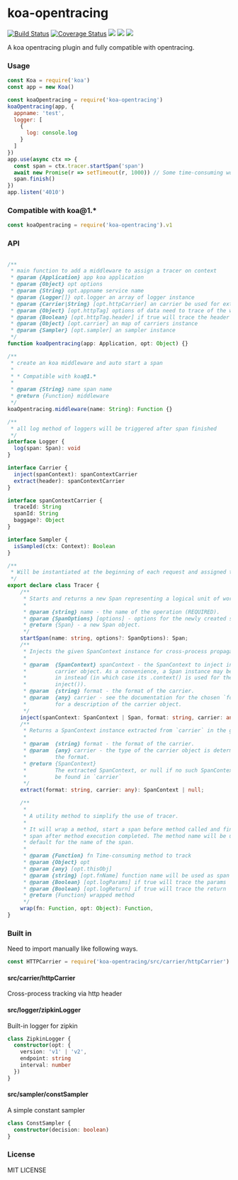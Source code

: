 koa-opentracing
======

[![Build Status](https://travis-ci.org/teambition/koa-opentracing.svg?branch=master)](https://travis-ci.org/teambition/koa-opentracing)
[![Coverage Status](https://coveralls.io/repos/github/teambition/koa-opentracing/badge.svg?branch=master)](https://coveralls.io/github/teambition/koa-opentracing?branch=master)
![](https://img.shields.io/npm/v/koa-opentracing.svg)
![](https://img.shields.io/node/v/koa-opentracing.svg)
![](https://img.shields.io/npm/l/koa-opentracing.svg)

A koa opentracing plugin and fully compatible with opentracing.

### Usage

```js
const Koa = require('koa')
const app = new Koa()

const koaOpentracing = require('koa-opentracing')
koaOpentracing(app, {
  appname: 'test',
  logger: [
    {
      log: console.log
    }
  ]
})
app.use(async ctx => {
  const span = ctx.tracer.startSpan('span')
  await new Promise(r => setTimeout(r, 1000)) // Some time-consuming work
  span.finish()
})
app.listen('4010')
```

### Compatible with koa@1.*

```js
const koaOpentracing = require('koa-opentracing').v1
```

### API

```ts

/**
 * main function to add a middleware to assign a tracer on context
 * @param {Application} app koa application
 * @param {Object} opt options
 * @param {String} opt.appname service name
 * @param {Logger[]} opt.logger an array of logger instance
 * @param {Carrier|String} [opt.httpCarrier] an carrier be used for extract span from http header
 * @param {Object} [opt.httpTag] options of data need to trace of the whole http request
 * @param {Boolean} [opt.httpTag.header] if true will trace the header of the request
 * @param {Object} [opt.carrier] an map of carriers instance
 * @param {Sampler} [opt.sampler] an sampler instance
 */
function koaOpentracing(app: Application, opt: Object) {}

/**
 * create an koa middleware and auto start a span
 *
 * * Compatible with koa@1.*
 *
 * @param {String} name span name
 * @return {Function} middleware
 */
koaOpentracing.middleware(name: String): Function {}

/**
 * all log method of loggers will be triggered after span finished
 */
interface Logger {
  log(span: Span): void
}

interface Carrier {
  inject(spanContext): spanContextCarrier
  extract(header): spanContextCarrier
}

interface spanContextCarrier {
  traceId: String
  spanId: String
  baggage?: Object
}

interface Sampler {
  isSampled(ctx: Context): Boolean
}

/**
 * Will be instantiated at the beginning of each request and assigned to ctx.tracer
 */
export declare class Tracer {
    /**
     * Starts and returns a new Span representing a logical unit of work.
     *
     * @param {string} name - the name of the operation (REQUIRED).
     * @param {SpanOptions} [options] - options for the newly created span.
     * @return {Span} - a new Span object.
     */
    startSpan(name: string, options?: SpanOptions): Span;
    /**
     * Injects the given SpanContext instance for cross-process propagation
     *
     * @param  {SpanContext} spanContext - the SpanContext to inject into the
     *         carrier object. As a convenience, a Span instance may be passed
     *         in instead (in which case its .context() is used for the
     *         inject()).
     * @param  {string} format - the format of the carrier.
     * @param  {any} carrier - see the documentation for the chosen `format`
     *         for a description of the carrier object.
     */
    inject(spanContext: SpanContext | Span, format: string, carrier: any): void;
    /**
     * Returns a SpanContext instance extracted from `carrier` in the given
     *
     * @param  {string} format - the format of the carrier.
     * @param  {any} carrier - the type of the carrier object is determined by
     *         the format.
     * @return {SpanContext}
     *         The extracted SpanContext, or null if no such SpanContext could
     *         be found in `carrier`
     */
    extract(format: string, carrier: any): SpanContext | null;

    /**
     *
     * A utility method to simplify the use of tracer.
     *
     * It will wrap a method, start a span before method called and finish the
     * span after method execution completed. The method name will be used by
     * default for the name of the span.
     *
     * @param {Function} fn Time-consuming method to track
     * @param {Object} opt
     * @param {any} [opt.thisObj]
     * @param {string} [opt.fnName] function name will be used as span name
     * @param {Boolean} [opt.logParams] if true will trace the params
     * @param {Boolean} [opt.logReturn] if true will trace the return
     * @return {Function} wrapped method
     */
    wrap(fn: Function, opt: Object): Function,
}
```

### Built in

Need to import manually like following ways.

```js
const HTTPCarrier = require('koa-opentracing/src/carrier/httpCarrier')
```

#### src/carrier/httpCarrier

Cross-process tracking via http header

#### src/logger/zipkinLogger

Built-in logger for zipkin

```ts
class ZipkinLogger {
  constructor(opt: {
    version: 'v1' | 'v2',
    endpoint: string
    interval: number
  })
}
```

#### src/sampler/constSampler

A simple constant sampler

```ts
class ConstSampler {
  constructor(decision: boolean)
}
```

### License

MIT LICENSE
